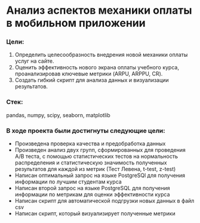# Анализ аспектов механики оплаты в мобильном приложении

### Цели:
1. Определить целесообразность внедрения новой механики оплаты услуг на сайте.
2. Оценить эффективность нового экрана оплаты учебного курса, проанализировав ключевые метрики (ARPU, ARPPU, CR).
3. Создать гибкий скрипт для анализа данных и визуализации результатов.
   
### Стек:
pandas, numpy, scipy, seaborn, matplotlib

### В ходе проекта были достигнуты следующие цели:
* Произведена проверка качества и предобработка данных
* Произведен анализ двух групп, сформированных для проведения A/B теста, с помощью статистических тестов на нормальность распределения и статистическую значимость полученных результатов для каждой из метрик (Тест Левена, t-test, z-test)
* Написан оптимальный запрос на языке PostgreSQl для получения информации по лучшим студентам курса
* Написан второй запрос на языке PostgreSQL для получения информации по метрикам для оценки эффективности курса
* Написан скрипт для автоматической подгрузки новых данных в файл csv
* Написан скрипт, который визуализирует полученные метрики
